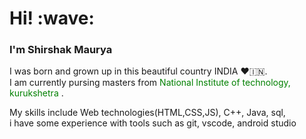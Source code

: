 <h1 > Hi! :wave:</h1>
<p >
<h3> I'm Shirshak Maurya </h3>
</p>
<p> I was born and grown up in this beautiful country INDIA ❤️🇮🇳.
  <br> I am currently pursing masters from <span style="color:green">National Institute of technology, kurukshetra </span>. 
</p>
<p> My skills include Web technologies(HTML,CSS,JS), C++, Java, sql,
  <br> i have some experience with tools such as git, vscode, android studio
</p>


 

